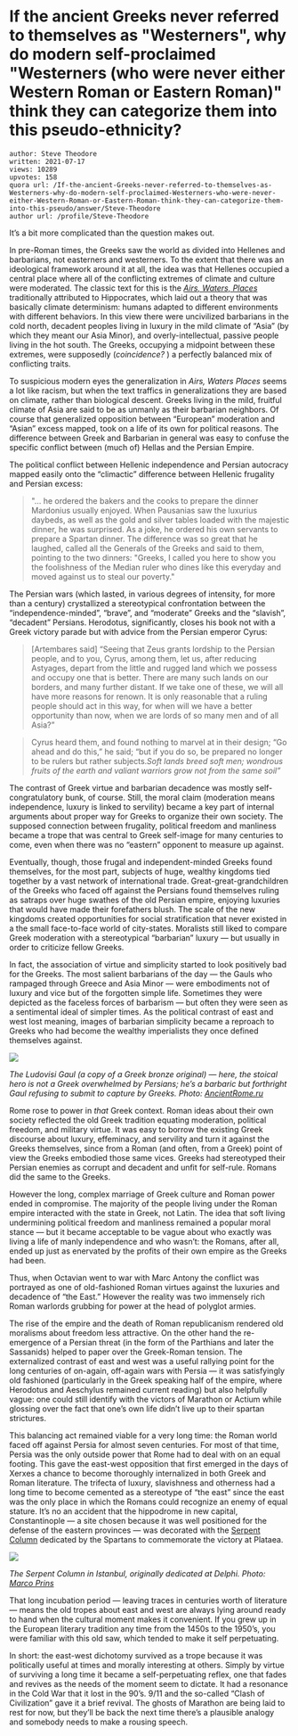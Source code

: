# If the ancient Greeks never referred to themselves as "Westerners", why do modern self-proclaimed "Westerners (who were never either Western Roman or Eastern Roman)" think they can categorize them into this pseudo-ethnicity?

	author: Steve Theodore
	written: 2021-07-17
	views: 10289
	upvotes: 158
	quora url: /If-the-ancient-Greeks-never-referred-to-themselves-as-Westerners-why-do-modern-self-proclaimed-Westerners-who-were-never-either-Western-Roman-or-Eastern-Roman-think-they-can-categorize-them-into-this-pseudo/answer/Steve-Theodore
	author url: /profile/Steve-Theodore


It’s a bit more complicated than the question makes out.

In pre-Roman times, the Greeks saw the world as divided into Hellenes and barbarians, not easterners and westerners. To the extent that there was an ideological framework around it at all, the idea was that Hellenes occupied a central place where all of the conflicting extremes of climate and culture were moderated. The classic text for this is the _[Airs, Waters, Places](http://classics.mit.edu/Hippocrates/airwatpl.1.1.html)_ traditionally attributed to Hippocrates, which laid out a theory that was basically climate determinism: humans adapted to different environments with different behaviors. In this view there were uncivilized barbarians in the cold north, decadent peoples living in luxury in the mild climate of “Asia” (by which they meant our Asia Minor), and overly-intellectual, passive people living in the hot south. The Greeks, occupying a midpoint between these extremes, were supposedly (_coincidence?_ ) a perfectly balanced mix of conflicting traits.

To suspicious modern eyes the generalization in _Airs, Waters Places_ seems a lot like racism, but when the text traffics in generalizations they are based on climate, rather than biological descent. Greeks living in the mild, fruitful climate of Asia are said to be as unmanly as their barbarian neighbors. Of course that generalized opposition between “European” moderation and “Asian” excess mapped, took on a life of its own for political reasons. The difference between Greek and Barbarian in general was easy to confuse the specific conflict between (much of) Hellas and the Persian Empire.

The political conflict between Hellenic independence and Persian autocracy mapped easily onto the “climactic” difference between Hellenic frugality and Persian excess:

> "... he ordered the bakers and the cooks to prepare the dinner Mardonius usually enjoyed. When Pausanias saw the luxurius daybeds, as well as the gold and silver tables loaded with the majestic dinner, he was surprised. As a joke, he ordered his own servants to prepare a Spartan dinner. The difference was so great that he laughed, called all the Generals of the Greeks and said to them, pointing to the two dinners: "Greeks, I called you here to show you the foolishness of the Median ruler who dines like this everyday and moved against us to steal our poverty."

The Persian wars (which lasted, in various degrees of intensity, for more than a century) crystallized a stereotypical confrontation between the “independence-minded”, “brave”, and “moderate” Greeks and the “slavish”, “decadent” Persians. Herodotus, significantly, closes his book not with a Greek victory parade but with advice from the Persian emperor Cyrus:

> [Artembares said] “Seeing that Zeus grants lordship to the Persian people, and to you, Cyrus, among them, let us, after reducing Astyages, depart from the little and rugged land which we possess and occupy one that is better. There are many such lands on our borders, and many further distant. If we take one of these, we will all have more reasons for renown. It is only reasonable that a ruling people should act in this way, for when will we have a better opportunity than now, when we are lords of so many men and of all Asia?”

> Cyrus heard them, and found nothing to marvel at in their design; “Go ahead and do this,” he said; “but if you do so, be prepared no longer to be rulers but rather subjects._Soft lands breed soft men; wondrous fruits of the earth and valiant warriors grow not from the same soil”_ 

The contrast of Greek virtue and barbarian decadence was mostly self-congratulatory bunk, of course. Still, the moral claim (moderation means independence, luxury is linked to servility) became a key part of internal arguments about proper way for Greeks to organize their own society. The supposed connection between frugality, political freedom and manliness became a trope that was central to Greek self-image for many centuries to come, even when there was no “eastern” opponent to measure up against.

Eventually, though, those frugal and independent-minded Greeks found themselves, for the most part, subjects of huge, wealthy kingdoms tied together by a vast network of international trade. Great-great-grandchildren of the Greeks who faced off against the Persians found themselves ruling as satraps over huge swathes of the old Persian empire, enjoying luxuries that would have made their forefathers blush. The scale of the new kingdoms created opportunities for social stratification that never existed in a the small face-to-face world of city-states. Moralists still liked to compare Greek moderation with a stereotypical “barbarian” luxury — but usually in order to criticize fellow Greeks.

In fact, the association of virtue and simplicity started to look positively bad for the Greeks. The most salient barbarians of the day — the Gauls who rampaged through Greece and Asia Minor — were embodiments not of luxury and vice but of the forgotten simple life. Sometimes they were depicted as the faceless forces of barbarism — but often they were seen as a sentimental ideal of simpler times. As the political contrast of east and west lost meaning, images of barbarian simplicity became a reproach to Greeks who had become the wealthy imperialists they once defined themselves against.

![](https://qph.fs.quoracdn.net/main-qimg-39d12d5efc59e896cbf0b655ab25e415)

_The Ludovisi Gaul (a copy of a Greek bronze original) — here, the stoical hero is not a Greek overwhelmed by Persians; he’s a barbaric but forthright Gaul refusing to submit to capture by Greeks. Photo:_ _[AncientRome.ru](http://ancientrome.ru/art/artworken/img.htm?id=6620)_ 

Rome rose to power in _that_ Greek context. Roman ideas about their own society reflected the old Greek tradition equating moderation, political freedom, and military virtue. It was easy to borrow the existing Greek discourse about luxury, effeminacy, and servility and turn it against the Greeks themselves, since from a Roman (and often, from a Greek) point of view the Greeks embodied those same vices. Greeks had stereotyped their Persian enemies as corrupt and decadent and unfit for self-rule. Romans did the same to the Greeks.

However the long, complex marriage of Greek culture and Roman power ended in compromise. The majority of the people living under the Roman empire interacted with the state in Greek, not Latin. The idea that soft living undermining political freedom and manliness remained a popular moral stance — but it became acceptable to be vague about who exactly was living a life of manly independence and who wasn’t: the Romans, after all, ended up just as enervated by the profits of their own empire as the Greeks had been.

Thus, when Octavian went to war with Marc Antony the conflict was portrayed as one of old-fashioned Roman virtues against the luxuries and decadence of “the East.” However the reality was two immensely rich Roman warlords grubbing for power at the head of polyglot armies.

The rise of the empire and the death of Roman republicanism rendered old moralisms about freedom less attractive. On the other hand the re-emergence of a Persian threat (in the form of the Parthians and later the Sassanids) helped to paper over the Greek-Roman tension. The externalized contrast of east and west was a useful rallying point for the long centuries of on-again, off-again wars with Persia — it was satisfyingly old fashioned (particularly in the Greek speaking half of the empire, where Herodotus and Aeschylus remained current reading) but also helpfully vague: one could still identify with the victors of Marathon or Actium while glossing over the fact that one’s own life didn’t live up to their spartan strictures.

This balancing act remained viable for a very long time: the Roman world faced off against Persia for almost seven centuries. For most of that time, Persia was the only outside power that Rome had to deal with on an equal footing. This gave the east-west opposition that first emerged in the days of Xerxes a chance to become thoroughly internalized in both Greek and Roman literature. The trifecta of luxury, slavishness and otherness had a long time to become cemented as a stereotype of “the east” since the east was the only place in which the Romans could recognize an enemy of equal stature. It’s no an accident that the hippodrome in new capital, Constantinople — a site chosen because it was well positioned for the defense of the eastern provinces — was decorated with the [Serpent Column](https://www.livius.org/articles/place/constantinople-istanbul/constantinople-photos/constantinople-hippodrome/constantinople-hippodrome-serpent-column/) dedicated by the Spartans to commemorate the victory at Plataea.

![](https://qph.fs.quoracdn.net/main-qimg-66483a94e4b44443214cf3ba3b7fa533)

_The Serpent Column in Istanbul, originally dedicated at Delphi. Photo:_ _[Marco Prins](https://www.livius.org/pictures/turkey/istanbul/constantinople-hippodrome/constantinople-hippodrome-serpent-column/)_ 

That long incubation period — leaving traces in centuries worth of literature — means the old tropes about east and west are always lying around ready to hand when the cultural moment makes it convenient. If you grew up in the European literary tradition any time from the 1450s to the 1950’s, you were familiar with this old saw, which tended to make it self perpetuating.

In short: the east-west dichotomy survived as a trope because it was politically useful at times and morally interesting at others. Simply by virtue of surviving a long time it became a self-perpetuating reflex, one that fades and revives as the needs of the moment seem to dictate. It had a resonance in the Cold War that it lost in the 90’s. 9/11 and the so-called “Clash of Civilization” gave it a brief revival. The ghosts of Marathon are being laid to rest for now, but they’ll be back the next time there’s a plausible analogy and somebody needs to make a rousing speech.

